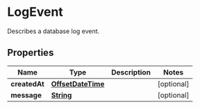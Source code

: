 

# LogEvent

Describes a database log event.

## Properties

| Name | Type | Description | Notes |
|------------ | ------------- | ------------- | -------------|
|**createdAt** | [**OffsetDateTime**](OffsetDateTime.md) |  |  [optional] |
|**message** | [**String**](String.md) |  |  [optional] |



